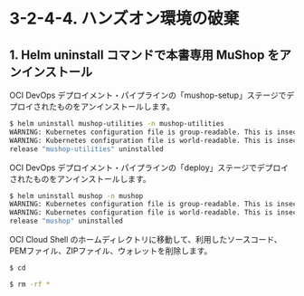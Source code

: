# 3-2-4-4. ハンズオン環境の破棄

## 1. Helm uninstall コマンドで本書専用 MuShop をアンインストール

OCI DevOps デプロイメント・パイプラインの「mushop-setup」ステージでデプロイされたものをアンインストールします。

```sh
$ helm uninstall mushop-utilities -n mushop-utilities
WARNING: Kubernetes configuration file is group-readable. This is insecure. Location: /home/<your-home-directory>/.kube/config
WARNING: Kubernetes configuration file is world-readable. This is insecure. Location: /home/<your-home-directory>/.kube/config
release "mushop-utilities" uninstalled
```

OCI DevOps デプロイメント・パイプラインの「deploy」ステージでデプロイされたものをアンインストールします。

```sh
$ helm uninstall mushop -n mushop
WARNING: Kubernetes configuration file is group-readable. This is insecure. Location: /home/<your-home-directory>/.kube/config
WARNING: Kubernetes configuration file is world-readable. This is insecure. Location: /home/<your-home-directory>/.kube/config
release "mushop" uninstalled
```

OCI Cloud Shell のホームディレクトリに移動して、利用したソースコード、PEMファイル、ZIPファイル、ウォレットを削除します。

```sh
$ cd
```

```sh
$ rm -rf *
```